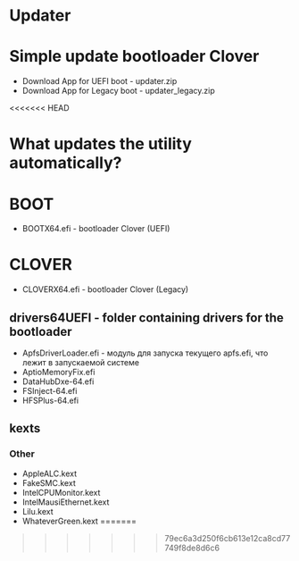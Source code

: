 # Updater
# Simple update bootloader Clover

- Download App for UEFI boot - updater.zip
- Download App for Legacy boot - updater_legacy.zip

<<<<<<< HEAD
# What updates the utility automatically?
# BOOT
- BOOTX64.efi - bootloader Clover (UEFI)
# CLOVER
- CLOVERX64.efi - bootloader Clover (Legacy)
## drivers64UEFI - folder containing drivers for the bootloader
- ApfsDriverLoader.efi - модуль для запуска текущего apfs.efi, что лежит в запускаемой системе
- AptioMemoryFix.efi
- DataHubDxe-64.efi
- FSInject-64.efi
- HFSPlus-64.efi
## kexts
### Other
- AppleALC.kext
- FakeSMC.kext
- IntelCPUMonitor.kext
- IntelMausiEthernet.kext
- Lilu.kext
- WhateverGreen.kext
=======

>>>>>>> 79ec6a3d250f6cb613e12ca8cd77749f8de8d6c6

